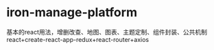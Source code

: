 # iron-manage-platform
基本的react用法，增删改查、地图、图表、主题定制、组件封装、公共机制
react+create-react-app-redux+react-router+axios